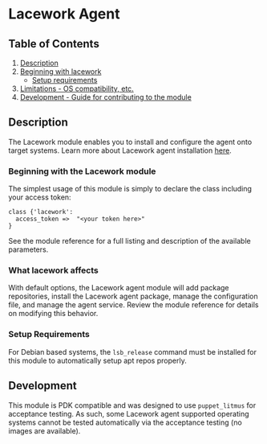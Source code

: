 # Lacework Agent

## Table of Contents

1. [Description](#description)
1. [Beginning with lacework](#beginning-with-lacework)
    * [Setup requirements](#setup-requirements)
1. [Limitations - OS compatibility, etc.](#limitations)
1. [Development - Guide for contributing to the module](#development)

## Description

The Lacework module enables you to install and configure the agent onto target systems.  Learn more about Lacework agent
installation [here](https://support.lacework.com/hc/en-us/articles/1500007191502-Agent-Installation-Prerequisites).

### Beginning with the Lacework module

The simplest usage of this module is simply to declare the class including your access token:

```puppet
class {'lacework':
  access_token =>  "<your token here>"
}
```

See the module reference for a full listing and description of the available parameters.


### What lacework affects

With default options, the Lacework agent module will add package repositories, install the Lacework agent package,
manage the configuration file, and manage the agent service. Review the module reference for details on modifying this
behavior.

### Setup Requirements

For Debian based systems, the `lsb_release` command must be installed for this module to automatically setup apt repos
properly.

## Development

This module is PDK compatible and was designed to use `puppet_litmus` for acceptance testing.  As such, some Lacework
agent supported operating systems cannot be tested automatically via the acceptance testing (no images are available).
